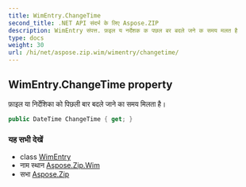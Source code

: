 ```yaml
---
title: WimEntry.ChangeTime
second_title: .NET API संदर्भ के लिए Aspose.ZIP
description: WimEntry संपत्त. फ़इल य नर्देशक क पछल बर बदले जने क समय मलत है
type: docs
weight: 30
url: /hi/net/aspose.zip.wim/wimentry/changetime/
---
```

## WimEntry.ChangeTime property

फ़ाइल या निर्देशिका को पिछली बार बदले जाने का समय मिलता है।

```csharp
public DateTime ChangeTime { get; }
```

### यह सभी देखें

* class [WimEntry](../)
* नाम स्थान [Aspose.Zip.Wim](../../wimentry/)
* सभा [Aspose.Zip](../../../)


